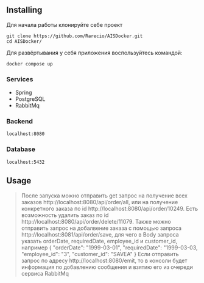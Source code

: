 
## Installing
Для начала работы клонируйте себе проект

```shell
git clone https://github.com/Rarecio/AISDocker.git
cd AISDocker/
```

Для развёртывания у себя приложения воспользуйтесь командой:

```shell
docker compose up
```

### Services
+ Spring 
+ PostgreSQL
+ RabbitMq

### Backend
```shell
localhost:8080
```
### Database
```shell
localhost:5432
```

## Usage
> После запуска можно отправить get запрос на получение всех заказов http://localhost:8080/api/order/all, или на получение конкретного заказа по id http://localhost:8080/api/order/10249.
> Есть возможность удалить заказ по id http://localhost:8080/api/order/delete/11079.
> Также можно отправить запрос на добалвение заказа с помощью запроса http://localhost:8081/api/order/save, для чего в Body запроса указать orderDate, requiredDate, employee_id и customer_id, например
> {
>   "orderDate": "1999-03-01",
>   "requiredDate": "1999-03-03,
>   "employee_id": "3",
>   "customer_id": "SAVEA"
> }
> Если отправить запрос по адресу http://localhost:8080/emit, то в консоли будет информация по добавлению сообщения и взятию его из очереди сервиса RabbitMq
